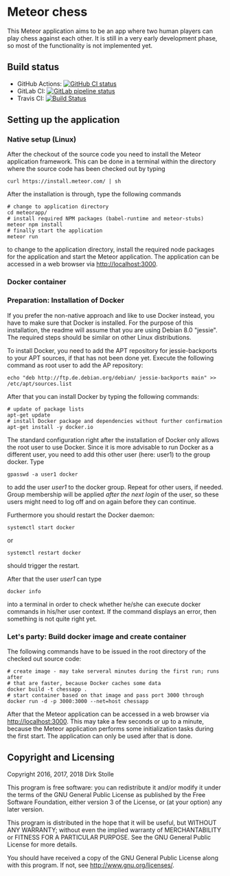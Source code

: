 # Meteor chess

This Meteor application aims to be an app where two human players can play
chess against each other. It is still in a very early development phase, so
most of the functionality is not implemented yet.

## Build status

* GitHub Actions:
[![GitHub CI status](https://github.com/striezel/meteor-chess/workflows/GitHub%20CI/badge.svg)](https://github.com/striezel/meteor-chess/actions)
* GitLab CI:
[![GitLab pipeline status](https://gitlab.com/striezel/meteor-chess/badges/master/pipeline.svg)](https://gitlab.com/striezel/meteor-chess/-/pipelines)
* Travis CI:
[![Build Status](https://travis-ci.org/striezel/meteor-chess.svg?branch=master)](https://travis-ci.org/striezel/meteor-chess)

## Setting up the application

### Native setup (Linux)

After the checkout of the source code you need to install the Meteor
application framework. This can be done in a terminal within the directory
where the source code has been checked out by typing

    curl https://install.meteor.com/ | sh

After the installation is through, type the following commands

    # change to application directory
    cd meteorapp/
    # install required NPM packages (babel-runtime and meteor-stubs)
    meteor npm install
    # finally start the application
    meteor run

to change to the application directory, install the required node packages for
the application and start the Meteor application.
The application can be accessed in a web browser via <http://localhost:3000>.

### Docker container

### Preparation: Installation of Docker

If you prefer the non-native approach and like to use Docker instead, you have
to make sure that Docker is installed. For the purpose of this installation,
the readme will assume that you are using Debian 8.0 "jessie". The required
steps should be similar on other Linux distributions.

To install Docker, you need to add the APT repository for jessie-backports to
your APT sources, if that has not been done yet. Execute the following command
as root user to add the AP repository:

    echo "deb http://ftp.de.debian.org/debian/ jessie-backports main" >> /etc/apt/sources.list

After that you can install Docker by typing the following commands:

    # update of package lists
    apt-get update
    # install Docker package and dependencies without further confirmation
    apt-get install -y docker.io

The standard configuration right after the installation of Docker only allows
the root user to use Docker. Since it is more advisable to run Docker as a
different user, you need to add this other user (here: user1) to the group
docker. Type

    gpasswd -a user1 docker

to add the user _user1_ to the docker group. Repeat for other users, if needed.
Group membership will be applied _after the next login_ of the user, so these
users might need to log off and on again before they can continue.

Furthermore you should restart the Docker daemon:

    systemctl start docker

or

    systemctl restart docker

should trigger the restart.

After that the user _user1_ can type

    docker info

into a terminal in order to check whether he/she can execute docker commands in
his/her user context. If the command displays an error, then something is not
quite right yet.

### Let's party: Build docker image and create container

The following commands have to be issued in the root directory of the checked
out source code:

    # create image - may take serveral minutes during the first run; runs after
    # that are faster, because Docker caches some data
    docker build -t chessapp .
    # start container based on that image and pass port 3000 through
    docker run -d -p 3000:3000 --net=host chessapp

After that the Meteor application can be accessed in a web browser via
<http://localhost:3000>. This may take a few seconds or up to a minute, because
the Meteor application performs some initialization tasks during the first
start. The application can only be used after that is done.


## Copyright and Licensing

Copyright 2016, 2017, 2018  Dirk Stolle

This program is free software: you can redistribute it and/or modify
it under the terms of the GNU General Public License as published by
the Free Software Foundation, either version 3 of the License, or
(at your option) any later version.

This program is distributed in the hope that it will be useful,
but WITHOUT ANY WARRANTY; without even the implied warranty of
MERCHANTABILITY or FITNESS FOR A PARTICULAR PURPOSE.  See the
GNU General Public License for more details.

You should have received a copy of the GNU General Public License
along with this program.  If not, see <http://www.gnu.org/licenses/>.
